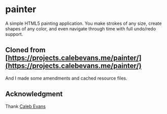# painter

A simple HTML5 painting application. You make strokes of any size, create shapes of any color, and even navigate through time with full undo/redo support.

## Cloned from [https://projects.calebevans.me/painter/](https://projects.calebevans.me/painter/)

And I made some amendments and cached resource files.

## Acknowledgment

Thank [Caleb Evans](https://github.com/caleb531)